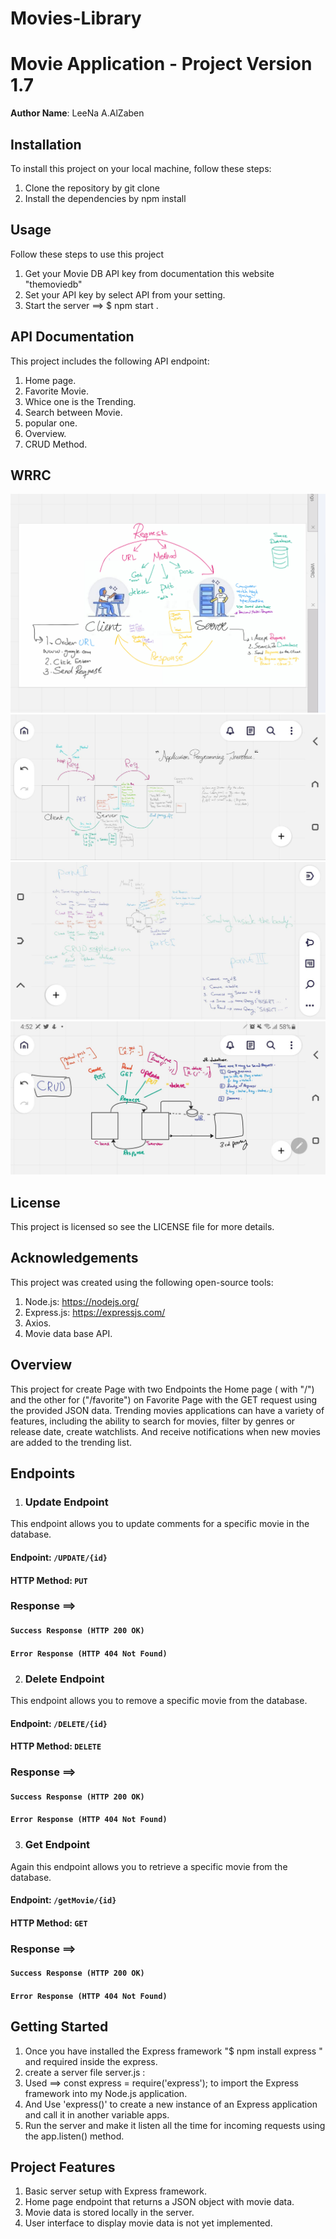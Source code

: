 # Movies-Library

# Movie Application - Project Version 1.7

**Author Name**: LeeNa A.AlZaben

## Installation

To install this project on your local machine, follow these steps:

1. Clone the repository by git clone
2. Install the dependencies by npm install

## Usage

Follow these steps to use this project

1. Get your Movie DB API key from documentation this website "themoviedb"
2. Set your API key by select API from your setting.
3. Start the server ==> $ npm start .

## API Documentation

This project includes the following API endpoint:

1. Home page.
2. Favorite Movie.
3. Whice one is the Trending.
4. Search between Movie.
5. popular one.
6. Overview.
7. CRUD Method.

## WRRC

![alt="WRRC diagram"](./assets/wrrcdiagram.png)
![alt="API"](./assets/WRRC_API.jpg)
![alt="DataBase"](./assets/WRRC_dB.jpg)
![alt="DataBaseII"](./assets/curd.jpg)

## License

This project is licensed so see the LICENSE file for more details.

## Acknowledgements

This project was created using the following open-source tools:

1. Node.js: <https://nodejs.org/>
2. Express.js: <https://expressjs.com/>
3. Axios.
4. Movie data base API.

## Overview

This project for create Page with two Endpoints the Home page ( with "/") and the other for
("/favorite") on Favorite Page with the GET request using the provided JSON data.
Trending movies applications can have a variety of features, including the ability to search for movies, filter by genres or release date, create watchlists.
And receive notifications when new movies are added to the trending list.

## Endpoints

1. ### Update Endpoint

This endpoint allows you to update comments for a specific movie in the database.

#### Endpoint: `/UPDATE/{id}`

#### HTTP Method: `PUT`

### Response ==>

#### `Success Response (HTTP 200 OK)`

#### `Error Response (HTTP 404 Not Found)`

2. ### Delete Endpoint

This endpoint allows you to remove a specific movie from the database.

#### Endpoint: `/DELETE/{id}`

#### HTTP Method: `DELETE`

### Response ==>

#### `Success Response (HTTP 200 OK)`

#### `Error Response (HTTP 404 Not Found)`

3. ### Get Endpoint

  Again this endpoint allows you to retrieve a specific movie from the database.

#### Endpoint: `/getMovie/{id}`

#### HTTP Method: `GET`

### Response ==>

#### `Success Response (HTTP 200 OK)`

#### `Error Response (HTTP 404 Not Found)`

## Getting Started
<!-- What are the steps that a user must take in order to build this app on their own machine and get it running? -->
1. Once you have installed the Express framework
"$ npm install express " and required inside the express.
2. create a server file server.js :
3. Used ==> const express = require('express');  to import the Express framework into my Node.js application.
4. And Use 'express()' to create a new instance of an Express application and call it in another variable apps.
5. Run the server and make it listen all the time for incoming requests using the app.listen() method.

## Project Features
<!-- What are the features included in you app -->
1. Basic server setup with Express framework.
2. Home page endpoint that returns a JSON object with movie data.
3. Movie data is stored locally in the server.
4. User interface to display movie data is not yet implemented.
